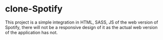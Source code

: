 # clone-Spotify

This project is a simple integration in HTML, SASS, JS of the web version of Spotify, there will not be a responsive design of it as the actual web version of the application has not. 
